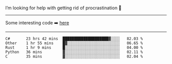 I’m looking for help with getting rid of procrastination 🤔

-----

Some interesting code :arrow_right: [here](https://github.com/zhen8838/playground)

-----

<!--START_SECTION:waka-->
```text
C#       23 hrs 42 mins  ████████████████████▓░░░░   82.03 % 
Other    1 hr 55 mins    █▓░░░░░░░░░░░░░░░░░░░░░░░   06.65 % 
Rust     1 hr 9 mins     █░░░░░░░░░░░░░░░░░░░░░░░░   04.00 % 
Python   36 mins         ▓░░░░░░░░░░░░░░░░░░░░░░░░   02.11 % 
C        35 mins         ▓░░░░░░░░░░░░░░░░░░░░░░░░   02.04 % 
```
<!--END_SECTION:waka-->

<!--
**zhen8838/zhen8838** is a ✨ _special_ ✨ repository because its `README.md` (this file) appears on your GitHub profile.

Here are some ideas to get you started:

- 🔭 I’m currently working on ...
- 🌱 I’m currently learning ...
- 👯 I’m looking to collaborate on ...
 ...
- 💬 Ask me about ...
- 📫 How to reach me: ...
- 😄 Pronouns: ...
- ⚡ Fun fact: ...
-->
